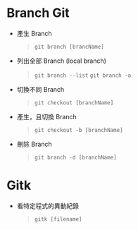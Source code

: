  Branch Git 
=============

- 產生 Branch
  
  > `git branch [brancName]`
	
- 列出全部 Branch (local branch)
	
  > `git branch --list`
  > `git branch -a`

- 切換不同 Branch
  
  > `git checkout [branchName]`

- 產生，且切換 Branch
  
  > `git checkout -b [branchName]`
	
- 刪除 Branch
	
  > `git branch -d [branchName]`

Gitk 
=======================

- 看特定程式的異動紀錄

  > `gitk [filename]`

